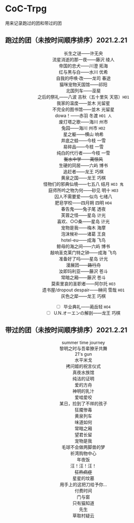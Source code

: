 # CoC-Trpg

用来记录跑过的团和带过的团

## 跑过的团（未按时间顺序排序）2021.2.21
<div align="center">
  
长生之谜——许无央<br> 
流星消逝的那一夜——藤沢 绫人<br> 
帝国的忠犬——川澄 拓海<br>
红与黑与白——水川 优希<br>
自我的呼唤·改——龙司 春途<br>
猫咪宠物天国馆——祁阳<br>
北国列车——巫斐<br>
之后的祭礼——八波 吉秋（五十里矢 天慈）`HO1`<br>
我家的温度——並木 光留星<br>
不完全的图书馆——並木 光留星<br>
dowa！——赤羽 冬渡 `HO1 人`<br>
废灯塔之歌——海川 州市<br>
兔园——海川 州市 `HO2`<br>
星之躯——横山 响希<br>
井底之蛙——今枝 一雪<br>
易碎品——今枝 一雪<br>
纯白的代行者——今枝 一雪<br>
~~衡水中学——蔺惊风~~<br>
生硬的同居——六屿 博书<br>
追赶者——龙王 巧棋<br>
黄泉之国——龙王 巧棋<br>
怪物们的邪典仙境——七五八 结月 `HO3 鬼`<br>
庭师所吟之物为何——砂见 明十 `HO3`<br>
囚人不需要爱——似鸟 七绪八<br>
肥皂学校——四月朔 四明 `HO4`<br>
春告鬼——兔子尾 透夜<br>
芙蓉之怪——星岛 计光<br>
喜欢、○○桑——星岛 计光<br>
宠物是我——梅木 海摩<br>
泡沫候补——诸葛 王良<br>
hotel-eu——成海 飞鸟<br>
鲸母的海之间——六屿 博书<br>
敲响圣克莱门特之钟——成海 飞鸟<br>
准备好了吗——星岛 计光<br>
漫展团——~~路行舟~~<br>
汝即玛利亚——藤沢 苍斗<br>
常暗之厢——藤沢 苍斗<br>
莫索里哀的圣职者——阿尔托 `HO3`<br>
遗书屋/dropout despair——榊间 雪哉 `HO1`<br>
灰色之犀——龙王 巧棋
- [ ] 毕业典礼——蔺岳轻 `HO4`<br>
- [ ] U.N.オーエンの解剖——龙王 巧棋<br>
</div>

## 带过的团（未按时间顺序排序）2021.2.21
<div align="center">
  
summer time journey<br>
黎明之时与吾辈獠牙共舞<br>
21's gun<br>
水平米戈<br>
拷问姬的祝言仪式<br>
真夜水族馆<br>
纯洁的证明<br>
爱的方舟<br>
神明的乳汁<br>
爱啮爱咬<br>
某日，捡到了不祥的孩子<br>
狂魇惨毒<br>
黄泉列车<br>
味道如何<br>
常暗之厢<br>
望君长留<br>
宠物是我<br>
毛球不会做两脚兽的梦<br>
祈湾购物中心<br>
年夜饭<br>
汪！汪！汪！<br>
~~狂热病症~~<br>
星星的坟墓<br>
用手上的这把刀给予你…<br>
付费时间<br>
门与窗<br>
只有猫知道<br>
先生<br>
草取村疑云<br>

</div>
